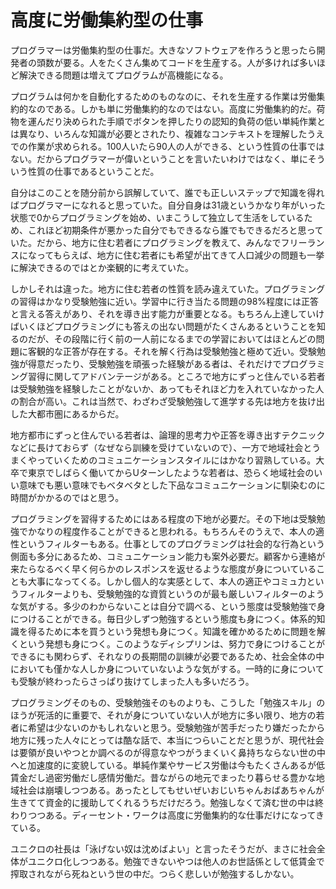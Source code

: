 # 高度に労働集約型の仕事

プログラマーは労働集約型の仕事だ。大きなソフトウェアを作ろうと思ったら開発者の頭数が要る。人をたくさん集めてコードを生産する。人が多ければ多いほど解決できる問題は増えてプログラムが高機能になる。

プログラムは何かを自動化するためのものなのに、それを生産する作業は労働集約的なのである。しかも単に労働集約的なのではない。高度に労働集約的だ。荷物を運んだり決められた手順でボタンを押したりの認知的負荷の低い単純作業とは異なり、いろんな知識が必要とされたり、複雑なコンテキストを理解したうえでの作業が求められる。100人いたら90人の人ができる、という性質の仕事ではない。だからプログラマーが偉いということを言いたいわけではなく、単にそういう性質の仕事であるということだ。

自分はこのことを随分前から誤解していて、誰でも正しいステップで知識を得ればプログラマーになれると思っていた。自分自身は31歳というかなり年がいった状態で0からプログラミングを始め、いまこうして独立して生活をしているため、これほど初期条件が悪かった自分でもできるなら誰でもできるだろと思っていた。だから、地方に住む若者にプログラミングを教えて、みんなでフリーランスになってもらえば、地方に住む若者にも希望が出てきて人口減少の問題も一挙に解決できるのではとか楽観的に考えていた。

しかしそれは違った。地方に住む若者の性質を読み違えていた。プログラミングの習得はかなり受験勉強に近い。学習中に行き当たる問題の98%程度には正答と言える答えがあり、それを導き出す能力が重要となる。もちろん上達していけばいくほどプログラミングにも答えの出ない問題がたくさんあるということを知るのだが、その段階に行く前の一人前になるまでの学習においてはほとんどの問題に客観的な正答が存在する。それを解く行為は受験勉強と極めて近い。受験勉強が得意だったり、受験勉強を頑張った経験がある者は、それだけでプログラミング習得に関してアドバンテージがある。ところで地方にずっと住んでいる若者は受験勉強を経験したことがないか、あってもそれほど力を入れていなかった人の割合が高い。これは当然で、わざわざ受験勉強して進学する先は地方を抜け出した大都市圏にあるからだ。

地方都市にずっと住んでいる若者は、論理的思考力や正答を導き出すテクニックなどに長けておらず（なぜなら訓練を受けていないので）、一方で地域社会とうまくやっていくためのコミュニケーションスタイルにはかなり習熟している。大卒で東京でしばらく働いてからUターンしたような若者は、恐らく地域社会のいい意味でも悪い意味でもベタベタとした下品なコミュニケーションに馴染むのに時間がかかるのではと思う。

プログラミングを習得するためにはある程度の下地が必要だ。その下地は受験勉強でかなりの程度作ることができると思われる。もちろんそのうえで、本人の適性というフィルターもある。仕事としてのプログラミングは社会的な行為という側面も多分にあるため、コミュニケーション能力も案外必要だ。顧客から連絡が来たらなるべく早く何らかのレスポンスを返せるような態度が身についていることも大事になってくる。しかし個人的な実感として、本人の適正やコミュ力というフィルターよりも、受験勉強的な資質というのが最も厳しいフィルターのような気がする。多少のわからないことは自分で調べる、という態度は受験勉強で身につけることができる。毎日少しずつ勉強するという態度も身につく。体系的知識を得るために本を買うという発想も身につく。知識を確かめるために問題を解くという発想も身につく。このようなディシプリンは、努力で身につけることができるにも関わらず、それなりの長期間の訓練が必要であるため、社会全体の中においても僅かな人しか身についていないような気がする。一時的に身についても受験が終わったらさっぱり抜けてしまった人も多いだろう。

プログラミングそのもの、受験勉強そのものよりも、こうした「勉強スキル」のほうが死活的に重要で、それが身についていない人が地方に多い限り、地方の若者に希望は少ないのかもしれないと思う。受験勉強が苦手だったり嫌だったから地方に残った人々にとっては酷な話で、本当につらいことだと思うが、現代社会は要領が良いやつとか調べるのが得意なやつがうまくいく鼻持ちならない世の中へと加速度的に変貌している。単純作業やサービス労働は今もたくさんあるが低賃金だし過密労働だし感情労働だ。昔ながらの地元でまったり暮らせる豊かな地域社会は崩壊しつつある。あったとしてもせいぜいおじいちゃんおばあちゃんが生きてて資金的に援助してくれるうちだけだろう。勉強しなくて済む世の中は終わりつつある。ディーセント・ワークは高度に労働集約的な仕事だけになってきている。

ユニクロの社長は「泳げない奴は沈めばよい」と言ったそうだが、まさに社会全体がユニクロ化しつつある。勉強できないやつは他人のお世話係として低賃金で搾取されながら死ねという世の中だ。つらく悲しいが勉強するしかない。
